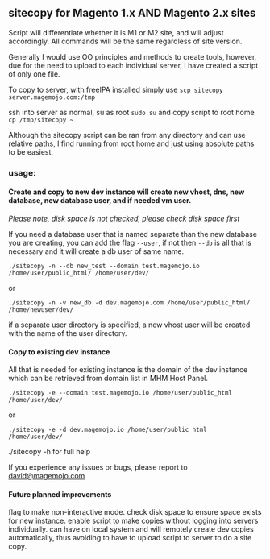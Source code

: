 ## sitecopy for Magento 1.x AND Magento 2.x sites

Script will differentiate whether it is M1 or M2 site, and will adjust accordingly. All commands will be the same regardless of site version.

Generally I would use OO principles and methods to create tools, however, due for the need to upload to each individual server, I have created a script of only one file.

To copy to server, with freeIPA installed simply use `scp sitecopy server.magemojo.com:/tmp`

ssh into server as normal, su as root `sudo su` and copy script to root home `cp /tmp/sitecopy ~`

Although the sitecopy script can be ran from any directory and can use relative paths, I find running from root home and just using absolute paths to be easiest.


### usage: 

#### Create and copy to new dev instance will create new vhost, dns, new database, new database user, and if needed vm user.

*Please note, disk space is not checked, please check disk space first*

If you need a database user that is named separate than the new database you are creating, you can add the flag `--user`, if not then `--db` is all that is necessary and it will create a db user of same name.

`./sitecopy -n --db new_test --domain test.magemojo.io /home/user/public_html/ /home/user/dev/`

or

`./sitecopy -n -v new_db -d dev.magemojo.com /home/user/public_html/ /home/newuser/dev/`

if a separate user directory is specified, a new vhost user will be created with the name of the user directory.

#### Copy to existing dev instance

All that is needed for existing instance is the domain of the dev instance which can be retrieved from domain list in MHM Host Panel.

`./sitecopy -e --domain test.magemojo.io /home/user/public_html /home/user/dev/`

or

`./sitecopy -e -d dev.magemojo.io /home/user/public_html /home/user/dev/`



./sitecopy -h for full help

If you experience any issues or bugs, please report to david@magemojo.com

#### Future planned improvements

flag to make non-interactive mode.
check disk space to ensure space exists for new instance.
enable script to make copies without logging into servers individually. can have on local system and will remotely create dev copies automatically, thus avoiding to have to upload script to server to do a site copy.
